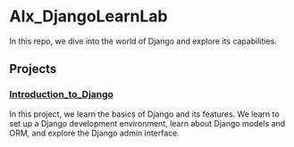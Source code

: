 # Alx_DjangoLearnLab

In this repo, we dive into the world of Django and explore its
capabilities.

## Projects

### [Introduction_to_Django](./Introduction_to_Django/LibraryProject/README.md)

In this project, we learn the basics of Django and its features. We learn to set up a Django development environment, learn about Django models and ORM, and explore the Django admin interface.
